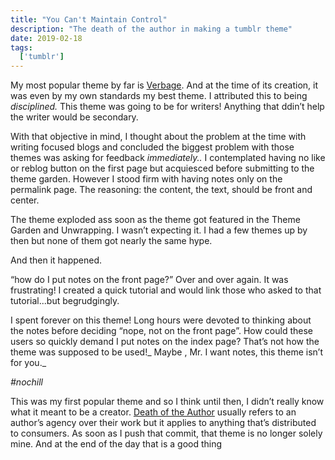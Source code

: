```yaml
---
title: "You Can't Maintain Control"
description: "The death of the author in making a tumblr theme"
date: 2019-02-18
tags:
  ['tumblr']
---
```


My most popular theme by far is [Verbage](https://www.tumblr.com/theme/38096). And at the time of its creation, it was even by my own standards my best theme. I attributed this to being _disciplined._&nbsp;This theme was going to be for writers! Anything that ddin’t help the writer would be secondary.&nbsp;

With that objective in mind, I thought about the problem at the time with writing focused blogs and concluded the biggest problem with those themes was asking for feedback _immediately.._ I contemplated having no like or reblog button on the first page but acquiesced before submitting to the theme garden. However I stood firm with having notes only on the permalink page. The reasoning: the content, the text, should be front and center.&nbsp;

The theme exploded ass soon as the theme got featured in the Theme Garden and Unwrapping. I wasn’t expecting it. I had a few themes up by then but none of them got nearly the same hype.

And then it happened.

“how do I put notes on the front page?” Over and over again. It was frustrating! I created a quick tutorial and would link those who asked to that tutorial...but begrudgingly.&nbsp;

I spent forever on this theme! Long hours were devoted to thinking about the notes before deciding&nbsp;“nope, not on the front page”. How could these users so quickly demand I put notes on the index page? That’s not how the theme was supposed to be used!_ Maybe , Mr. I want notes, this theme isn’t for you._

_#nochill_

This was my first popular theme and so I think until then, I didn’t really know what it meant to be a creator. [Death of the Author](https://www.youtube.com/watch?v=MGn9x4-Y_7A)&nbsp;usually refers to an author’s agency over their work but it applies to anything that’s distributed to consumers. As soon as I push that commit, that theme is no longer solely mine. And at the end of the day that is a good thing
